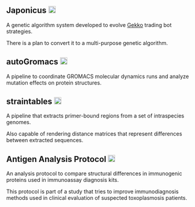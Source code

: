 ## Japonicus [<img src="github-mark.png" width="19">](https://github.com/Gab0/japonicus)

A genetic algorithm system developed to evolve [Gekko]() trading bot strategies.

There is a plan to convert it to a multi-purpose genetic algorithm.

## autoGromacs [<img src="github-mark.png" width="19">](https://github.com/Gab0/auto-gromacs)

A pipeline to coordinate GROMACS molecular dynamics runs and analyze mutation effects on protein structures.

## straintables [<img src="github-mark.png" width="19">](https://github.com/Gab0/straintables)

A pipeline that extracts primer-bound regions from a set of intraspecies genomes.

Also capable of rendering distance matrices that represent differences between extracted sequences.

## Antigen Analysis Protocol [<img src="github-mark.png" width="19">](https://github.com/Gab0/toxo-immunodiagnosis-protocol)

An analysis protocol to compare structural differences in immunogenic proteins used in immunoassay diagnosis kits.

This protocol is part of a study that tries to improve immunodiagnosis methods used in clinical evaluation of suspected toxoplasmosis patients.
